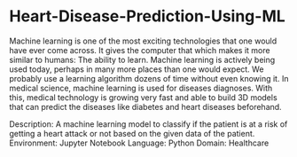 # Heart-Disease-Prediction-Using-ML

Machine learning is one of the most exciting technologies that one would have ever come across. It gives the computer that which makes it more similar to humans: The ability to learn. Machine learning is actively being used today, perhaps in many more places than one would expect. We probably use a learning algorithm dozens of time without even knowing it.
In medical science, machine learning is used for diseases diagnoses. With this, medical technology is growing very fast and able to build 3D models that can predict the diseases like diabetes  and heart diseases beforehand.

Description:
A machine learning model to classify if the patient is at a risk of getting a heart attack or not based on the  given data of the  patient.
Environment:
Jupyter Notebook
Language:
Python
Domain:
Healthcare
